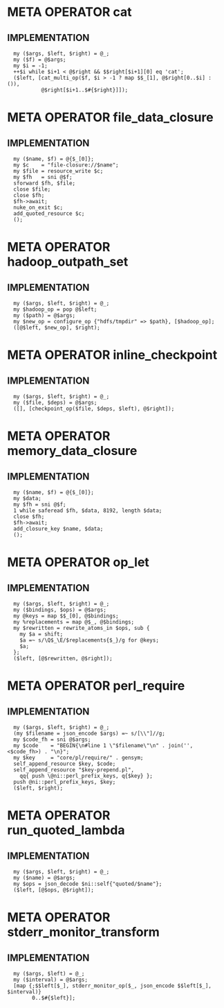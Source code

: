 
# META OPERATOR cat

## IMPLEMENTATION
	
	  my ($args, $left, $right) = @_;
	  my ($f) = @$args;
	  my $i = -1;
	  ++$i while $i+1 < @$right && $$right[$i+1][0] eq 'cat';
	  ($left, [cat_multi_op($f, $i > -1 ? map $$_[1], @$right[0..$i] : ()),
	           @$right[$i+1..$#{$right}]]);

# META OPERATOR file_data_closure

## IMPLEMENTATION
	
	  my ($name, $f) = @{$_[0]};
	  my $c    = "file-closure://$name";
	  my $file = resource_write $c;
	  my $fh   = sni @$f;
	  sforward $fh, $file;
	  close $file;
	  close $fh;
	  $fh->await;
	  nuke_on_exit $c;
	  add_quoted_resource $c;
	  ();

# META OPERATOR hadoop_outpath_set

## IMPLEMENTATION
	
	  my ($args, $left, $right) = @_;
	  my $hadoop_op = pop @$left;
	  my ($path) = @$args;
	  my $new_op = configure_op {"hdfs/tmpdir" => $path}, [$hadoop_op];
	  ([@$left, $new_op], $right);

# META OPERATOR inline_checkpoint

## IMPLEMENTATION
	
	  my ($args, $left, $right) = @_;
	  my ($file, $deps) = @$args;
	  ([], [checkpoint_op($file, $deps, $left), @$right]);

# META OPERATOR memory_data_closure

## IMPLEMENTATION
	
	  my ($name, $f) = @{$_[0]};
	  my $data;
	  my $fh = sni @$f;
	  1 while saferead $fh, $data, 8192, length $data;
	  close $fh;
	  $fh->await;
	  add_closure_key $name, $data;
	  ();

# META OPERATOR op_let

## IMPLEMENTATION
	
	  my ($args, $left, $right) = @_;
	  my ($bindings, $ops) = @$args;
	  my @keys = map $$_[0], @$bindings;
	  my %replacements = map @$_, @$bindings;
	  my $rewritten = rewrite_atoms_in $ops, sub {
	    my $a = shift;
	    $a =~ s/\Q$_\E/$replacements{$_}/g for @keys;
	    $a;
	  };
	  ($left, [@$rewritten, @$right]);

# META OPERATOR perl_require

## IMPLEMENTATION
	
	  my ($args, $left, $right) = @_;
	  (my $filename = json_encode $args) =~ s/[\\"]//g;
	  my $code_fh = sni @$args;
	  my $code    = "BEGIN{\n#line 1 \"$filename\"\n" . join('', <$code_fh>) . "\n}";
	  my $key     = "core/pl/require/" . gensym;
	  self_append_resource $key, $code;
	  self_append_resource "$key-prepend.pl",
	    qq{ push \@ni::perl_prefix_keys, q{$key} };
	  push @ni::perl_prefix_keys, $key;
	  ($left, $right);

# META OPERATOR run_quoted_lambda

## IMPLEMENTATION
	
	  my ($args, $left, $right) = @_;
	  my ($name) = @$args;
	  my $ops = json_decode $ni::self{"quoted/$name"};
	  ($left, [@$ops, @$right]);

# META OPERATOR stderr_monitor_transform

## IMPLEMENTATION
	
	  my ($args, $left) = @_;
	  my ($interval) = @$args;
	  [map {;$$left[$_], stderr_monitor_op($_, json_encode $$left[$_], $interval)}
	        0..$#{$left}];
